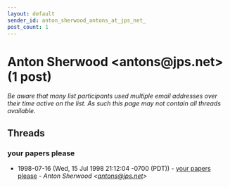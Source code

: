 ```yaml
---
layout: default
sender_id: anton_sherwood_antons_at_jps_net_
post_count: 1
---
```


# Anton Sherwood <antons<span>@</span>jps.net> (1 post)

_Be aware that many list participants used multiple email addresses over their time active on the list. As such this page may not contain all threads available._

## Threads

### your papers please
+ 1998-07-16 (Wed, 15 Jul 1998 21:12:04 -0700 (PDT)) - [your papers please](/archive/1998/07/ae416f202f861fcd04c8f18e863a1270b6bc1eb99c1a7875632b4265b7d753bb) - _Anton Sherwood \<antons@jps.net\>_

